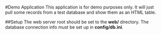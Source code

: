 #Demo Application
This application is for demo purposes only. It will just pull some records from a test database and show them as an HTML table.

##Setup
The web server root should be set to the **web/** directory.
The database connection info must be set up in **config/db.ini**.